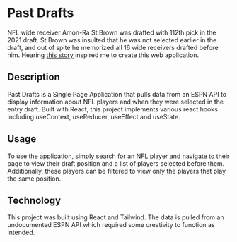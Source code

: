 # Past Drafts

NFL wide receiver Amon-Ra St.Brown was drafted with 112th pick in the 2021 draft. St.Brown was insulted that he was not selected earlier in the draft, and out of spite he memorized all 16 wide receivers drafted before him. Hearing [this story](https://www.si.com/extra-mustard/2022/08/17/detroit-lions-amon-ra-st-brown-lists-every-wide-receiver-drafted-before-him) inspired me to create this web application.

## Description

Past Drafts is a Single Page Application that pulls data from an ESPN API to display information about NFL players and when they were selected in the entry draft. Built with React, this project implements various react hooks including useContext, useReducer, useEffect and useState.

## Usage

To use the application, simply search for an NFL player and navigate to their page to view their draft position and a list of players selected before them. Additionally, these players can be filtered to view only the players that play the same position.

## Technology

This project was built using React and Tailwind. The data is pulled from an undocumented ESPN API which required some creativity to function as intended.
